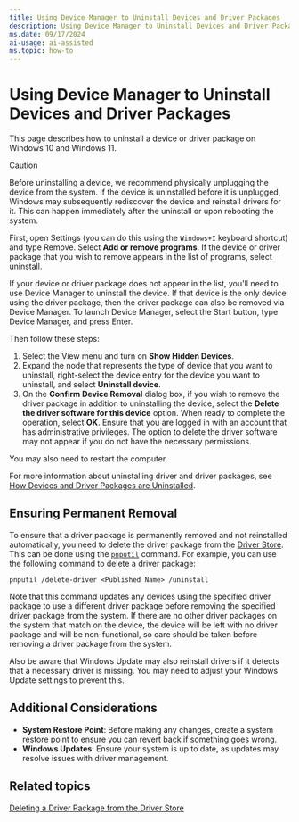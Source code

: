 ```yaml
---
title: Using Device Manager to Uninstall Devices and Driver Packages
description: Using Device Manager to Uninstall Devices and Driver Packages
ms.date: 09/17/2024
ai-usage: ai-assisted
ms.topic: how-to
---
```


# Using Device Manager to Uninstall Devices and Driver Packages

This page describes how to uninstall a device or driver package on Windows 10 and Windows 11.

> [!CAUTION]
> Before uninstalling a device, we recommend physically unplugging the device from the system.  If the device is uninstalled before it is unplugged, Windows may subsequently rediscover the device and reinstall drivers for it. This can happen immediately after the uninstall or upon rebooting the system.

First, open Settings (you can do this using the `Windows+I` keyboard shortcut) and type Remove. Select **Add or remove programs**. If the device or driver package that you wish to remove appears in the list of programs, select uninstall.

If your device or driver package does not appear in the list, you'll need to use Device Manager to uninstall the device.  If that device is the only device using the driver package, then the driver package can also be removed via Device Manager.  To launch Device Manager, select the Start button, type Device Manager, and press Enter.

Then follow these steps:

1. Select the View menu and turn on **Show Hidden Devices**.
1. Expand the node that represents the type of device that you want to uninstall, right-select the device entry for the device you want to uninstall, and select **Uninstall device**.
1. On the **Confirm Device Removal** dialog box, if you wish to remove the driver package in addition to uninstalling the device, select the **Delete the driver software for this device** option. When ready to complete the operation, select **OK**. Ensure that you are logged in with an account that has administrative privileges. The option to delete the driver software may not appear if you do not have the necessary permissions.

You may also need to restart the computer.

For more information about uninstalling driver and driver packages, see [How Devices and Driver Packages are Uninstalled](how-devices-and-driver-packages-are-uninstalled.md).

## Ensuring Permanent Removal

To ensure that a driver package is permanently removed and not reinstalled automatically, you need to delete the driver package from the [Driver Store](./driver-store.md). This can be done using the [`pnputil`](../devtest/pnputil.md) command. For example, you can use the following command to delete a driver package:

   ```shell
   pnputil /delete-driver <Published Name> /uninstall
   ```

Note that this command updates any devices using the specified driver package to use a different driver package before removing the specified driver package from the system. If there are no other driver packages on the system that match on the device, the device will be left with no driver package and will be non-functional, so care should be taken before removing a driver package from the system.

Also be aware that Windows Update may also reinstall drivers if it detects that a necessary driver is missing. You may need to adjust your Windows Update settings to prevent this.

## Additional Considerations
- **System Restore Point**: Before making any changes, create a system restore point to ensure you can revert back if something goes wrong.
- **Windows Updates**: Ensure your system is up to date, as updates may resolve issues with driver management.

## Related topics

[Deleting a Driver Package from the Driver Store](./how-devices-and-driver-packages-are-uninstalled.md#deleting-a-driver-package-from-the-driver-store)
